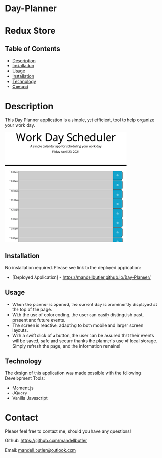 # Day-Planner

# Redux Store

## Table of Contents
- [Description](#description)
- [Installation](#installation)
- [Usage](##usage)
- [Installation](##installation)
- [Technology](##technology)
- [Contact](##contact)

# Description

This Day Planner application is a simple, yet efficient, tool to help organize your work day.  



<img src="assets/images/planner.png" width="400">

## Installation
No installation required. Please see link to the deployed application:

* [Deployed Application] - https://mandellbutler.github.io/Day-Planner/

## Usage

* When the planner is opened, the current day is prominently displayed at the top of the page.
* With the use of color coding, the user can easily distinguish past, present and future events.
* The screen is reactive, adapting to both mobile and larger screen layouts.
* With a swift click of a button, the user can be assured that their events will be saved, safe and secure thanks the planner's use of local storage. Simply refresh the page, and the information remains!

## Technology
The design of this application was made possible with the following Development Tools:

* Moment.js 
* JQuery 
* Vanilla Javascript

# Contact

Please feel free to contact me, should you have any questions!

Github: https://github.com/mandellbutler

Email: mandell.butler@outlook.com
